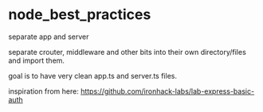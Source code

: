 # node_best_practices

separate app and server

separate crouter, middleware and other bits into their own directory/files and import them.

goal is to have very clean app.ts and server.ts files.

inspiration from here: https://github.com/ironhack-labs/lab-express-basic-auth

